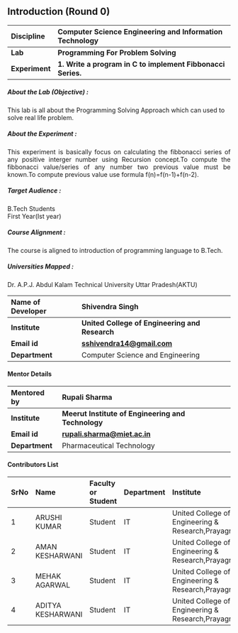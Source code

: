 ## Introduction (Round 0)
<b>Discipline | <b>Computer Science Engineering and Information Technology
:--|:--|
<b> Lab | <b> Programming For Problem Solving 
<b> Experiment|     <b> 1. Write a program in C to implement Fibbonacci Series.

<h5> About the Lab (Objective) : </h5>

This lab is all about the Programming Solving Approach which can used to solve real life problem.

<h5> About the Experiment : </h5>
<div align="justify">
This experiment is basically focus on calculating the fibbonacci series of any positive interger number using Recursion concept.To compute the fibbonacci value/series of any number two previous value must be known.To compute previous value use formula f(n)=f(n-1)+f(n-2).</div>

<h5> Target Audience : </h5>

B.Tech Students<br>
First Year(Ist year)

<h5> Course Alignment : </h5>

The course is aligned to introduction of programming language to B.Tech.

<h5> Universities Mapped : </h5>
Dr. A.P.J. Abdul Kalam Technical University Uttar Pradesh(AKTU)

<b>Name of Developer | <b> Shivendra Singh
:--|:--|
<b> Institute | <b> United College of Engineering and Research
<b> Email id|     <b> sshivendra14@gmail.com
<b> Department | Computer Science and Engineering

#### Mentor Details

<b>Mentored by | <b> Rupali Sharma
:--|:--|
<b> Institute | <b> Meerut Institute of Engineering and Technology
<b> Email id|     <b> rupali.sharma@miet.ac.in
<b> Department | Pharmaceutical Technology

#### Contributors List

SrNo | Name | Faculty or Student | Department| Institute | Email id
:--|:--|:--|:--|:--|:--|
1 | ARUSHI KUMAR| Student | IT | United College of Engineering & Research,Prayagraj|arushi.ku22@gmail.com 
2 | AMAN KESHARWANI | Student | IT | United College of Engineering & Research,Prayagraj |akumarkesarwani@gmail.com
3 | MEHAK AGARWAL | Student | IT | United College of Engineering & Research,Prayagraj |er.mahak2001@gmail.com
4 | ADITYA KESHARWANI | Student | IT | United College of Engineering & Research,Prayagraj|adikesh01@gmail.com
<br>
